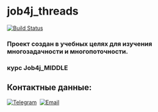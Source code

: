 # job4j_threads

[![Build Status](https://app.travis-ci.com/BarmaleySPb/job4j_threads.svg?branch=master)](https://app.travis-ci.com/BarmaleySPb/job4j_threads)

### Проект создан в учебных целях для изучения многозадачности и многопоточности.
### курс Job4j_MIDDLE

## Контактные данные:
[![Telegram](https://img.shields.io/badge/-telegram-grey?style=flat&logo=telegram&logoColor=white)](https://t.me/Evgeny_Zakharov)&nbsp;
[![Email](https://img.shields.io/badge/@%20email-005FED?style=flat&logo=mail&logoColor=white)](mailto:e.g.zakharov@gmail.com)&nbsp;